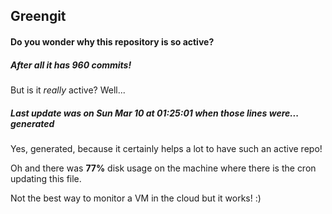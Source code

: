 ## Greengit

#### Do you wonder why this repository is so active?

##### After all it has 960 commits!

But is it *really* active? Well...

##### Last update was on Sun Mar 10 at 01:25:01 when those lines were... generated

Yes, generated, because it certainly helps a lot to have such an active repo!

Oh and there was **77%** disk usage on the machine
where there is the cron updating this file.

Not the best way to monitor a VM in the cloud but it works! :)

